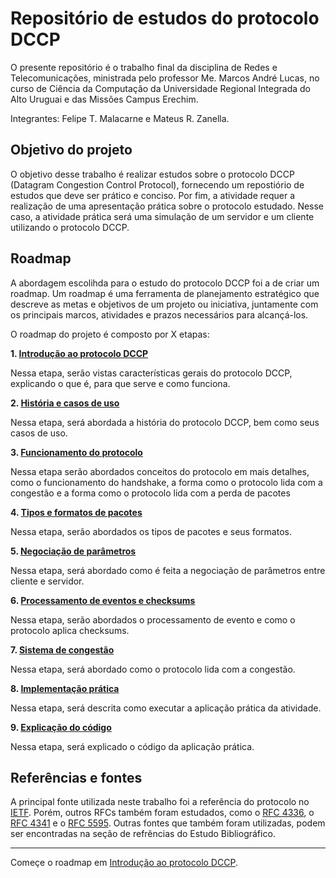 # Repositório de estudos do protocolo DCCP

O presente repositório é o trabalho final da disciplina de Redes e Telecomunicações, ministrada pelo professor Me. Marcos André Lucas, no curso de Ciência da Computação da Universidade Regional Integrada do Alto Uruguai e das Missões Campus Erechim.

Integrantes: Felipe T. Malacarne e Mateus R. Zanella.

## Objetivo do projeto

O objetivo desse trabalho é realizar estudos sobre o protocolo DCCP (Datagram Congestion Control Protocol), fornecendo um repostiório de estudos que deve ser prático e conciso. Por fim, a atividade requer a realização de uma apresentação prática sobre o protocolo estudado. Nesse caso, a atividade prática será uma simulação de um servidor e um cliente utilizando o protocolo DCCP.

## Roadmap

A abordagem escolihda para o estudo do protocolo DCCP foi a de criar um roadmap. Um roadmap é uma ferramenta de planejamento estratégico que descreve as metas e objetivos de um projeto ou iniciativa, juntamente com os principais marcos, atividades e prazos necessários para alcançá-los.

O roadmap do projeto é composto por X etapas:

**1. [Introdução ao protocolo DCCP](Roadmap/1.%20Introdução.md)**

Nessa etapa, serão vistas características gerais do protocolo DCCP, explicando o que é, para que serve e como funciona.

**2. [História e casos de uso](Roadmap/2.%20Histórico.md)**

Nessa etapa, será abordada a história do protocolo DCCP, bem como seus casos de uso.

**3. [Funcionamento do protocolo](Roadmap/3.%20Overview.md)**

Nessa etapa serão abordados conceitos do protocolo em mais detalhes, como o funcionamento do handshake, a forma como o protocolo lida com a congestão e a forma como o protocolo lida com a perda de pacotes

**4. [Tipos e formatos de pacotes](Roadmap/4.%20Pacotes.md)**

Nessa etapa, serão abordados os tipos de pacotes e seus formatos.

**5. [Negociação de parâmetros](Roadmap/5.%20Negociação%20de%20Parâmetros.md)**

Nessa etapa, será abordado como é feita a negociação de parâmetros entre cliente e servidor.

**6. [Processamento de eventos e checksums](Roadmap/6.%20Eventos%20e%20Checksum.md)**

Nessa etapa, serão abordados o processamento de evento e como o protocolo aplica checksums.

**7. [Sistema de congestão](Roadmap/7.%20Congestão.md)**

Nessa etapa, será abordado como o protocolo lida com a congestão.

**8. [Implementação prática](Roadmap/8.%20Implementação.md)**

Nessa etapa, será descrita como executar a aplicação prática da atividade.

**9. [Explicação do código](Roadmap/9.%20Código.md)**

Nessa etapa, será explicado o código da aplicação prática.

## Referências e fontes

A principal fonte utilizada neste trabalho foi a referência do protocolo no [IETF](https://datatracker.ietf.org/doc/rfc4340/). Porém, outros RFCs também foram estudados, como o [RFC 4336](https://datatracker.ietf.org/doc/rfc4336), o [RFC 4341](https://datatracker.ietf.org/doc/rfc4341) e o  [RFC 5595](https://www.rfc-editor.org/rfc/rfc5595#section-1.1). Outras fontes que também foram utilizadas, podem ser encontradas na seção de refrências do Estudo Bibliográfico.

---

Começe o roadmap em [Introdução ao protocolo DCCP](Roadmap/1.%20Introdução.md).
